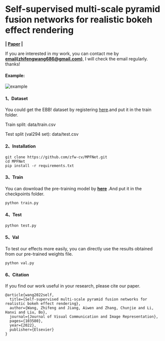 # Self-supervised multi-scale pyramid fusion networks for realistic bokeh effect rendering

**| [Paper](https://www.sciencedirect.com/science/article/abs/pii/S1047320322001110) |**

If you are interested in my work, you can contact me by **<u>email</u>(zhifengwang686@gmail.com)**, I will check the email regularly. thanks!

#### Example:

![example](../../source/images/readme/example-1656995214622.jpg)

#### 1、Dataset

You could get the EBB! dataset by registering [here](https://competitions.codalab.org/competitions/24716).and put it in the train folder.

Train split: data/train.csv

Test split (val294 set): data/test.csv

#### 2、Installation

```
git clone https://github.com/zfw-cv/MPFNet.git
cd MPFNet
pip install -r requirements.txt
```

#### 3、Train

You can download the pre-training model by **[here](https://drive.google.com/drive/folders/1-f_HBaC6nqjVemcyWOtPdv_EMK0AAGdr?usp=sharing)** .And put it in the checkpoints folder.

```python
python train.py
```

#### 4、Test

```python
python test.py
```

#### 5、Val

To test our effects more easily, you can directly use the results obtained from our pre-trained weights file.

```
python val.py
```

#### 6、Citation

If you find our work useful in your research, please cite our paper.

```
@article{wang2022self,
  title={Self-supervised multi-scale pyramid fusion networks for realistic bokeh effect rendering},
  author={Wang, Zhifeng and Jiang, Aiwen and Zhang, Chunjie and Li, Hanxi and Liu, Bo},
  journal={Journal of Visual Communication and Image Representation},
  pages={103580},
  year={2022},
  publisher={Elsevier}
}
```